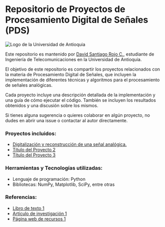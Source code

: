 # Repositorio de Proyectos de Procesamiento Digital de Señales (PDS)
![Logo de la Universidad de Antioquia](https://www.udea.edu.co/wps/wcm/connect/udea/74e213bc-f0fa-483a-b9d4-063d7df2098c/logo-udea.png?MOD=AJPERES&CACHEID=ROOTWORKSPACE.Z18_L8L8H8C0LODDC0A6SSS2AD2GO4-74e213bc-f0fa-483a-b9d4-063d7df2098c-nunE8s3)

Este repositorio es mantenido por [David Santiago Rojo C.](https://github.com/dsrojo10), estudiante de Ingeniería de Telecomunicaciones en la Universidad de Antioquia.

El objetivo de este repositorio es compartir los proyectos relacionados con la materia de Procesamiento Digital de Señales, que incluyen la implementación de diferentes técnicas y algoritmos para el procesamiento de señales analógicas.

Cada proyecto incluye una descripción detallada de la implementación y una guía de cómo ejecutar el código. También se incluyen los resultados obtenidos y una discusión sobre los mismos.

Si tienes alguna sugerencia o quieres colaborar en algún proyecto, no dudes en abrir una issue o contactar al autor directamente.

### Proyectos incluidos:
* [Digitalización y reconstrucción de una señal analógica.](https://github.com/dsrojo10/DSP_UdeA/blob/main/Clase1.ipynb)
* [Título del Proyecto 2]()
* [Título del Proyecto 3]()

### Herramientas y Tecnologías utilizadas:
* Lenguaje de programación: Python
* Bibliotecas: NumPy, Matplotlib, SciPy, entre otras

### Referencias:
* [Libro de texto 1]()
* [Artículo de investigación 1]()
* [Página web de recursos 1]()
